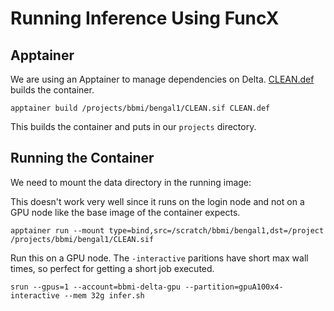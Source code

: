 # Running Inference Using FuncX

## Apptainer
We are using an Apptainer to manage dependencies on Delta. 
[CLEAN.def](CLEAN.def) builds the container.

```shell
apptainer build /projects/bbmi/bengal1/CLEAN.sif CLEAN.def
```

This builds the container and puts in our `projects` directory.

## Running the Container
We need to mount the data directory in the running image:

This doesn't work very well since it runs on the login node and not on a GPU node
like the base image of the container expects.
```shell
apptainer run --mount type=bind,src=/scratch/bbmi/bengal1,dst=/project /projects/bbmi/bengal1/CLEAN.sif
```

Run this on a GPU node. The `-interactive` paritions have short max wall times,
so perfect for getting a short job executed.
```shell
srun --gpus=1 --account=bbmi-delta-gpu --partition=gpuA100x4-interactive --mem 32g infer.sh
```